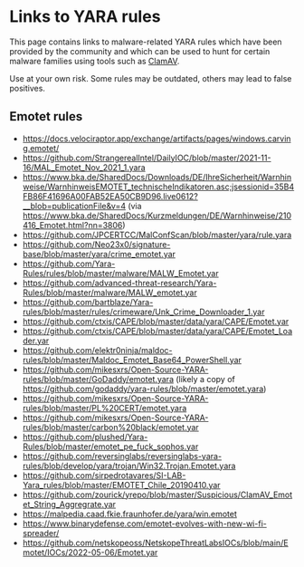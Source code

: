 # Links to YARA rules

This page contains links to malware-related YARA rules which have been provided by the community and which can be used to hunt for certain malware families using tools such as [ClamAV](https://docs.clamav.net/manual/Signatures/YaraRules.html).

Use at your own risk. Some rules may be outdated, others may lead to false positives.

## Emotet rules

- https://docs.velociraptor.app/exchange/artifacts/pages/windows.carving.emotet/
- https://github.com/StrangerealIntel/DailyIOC/blob/master/2021-11-16/MAL_Emotet_Nov_2021_1.yara
-  https://www.bka.de/SharedDocs/Downloads/DE/IhreSicherheit/Warnhinweise/WarnhinweisEMOTET_technischeIndikatoren.asc;jsessionid=35B4FB86F41696A00FAB52EA50CB9D96.live0612?__blob=publicationFile&v=4 (via https://www.bka.de/SharedDocs/Kurzmeldungen/DE/Warnhinweise/210416_Emotet.html?nn=3806)
- https://github.com/JPCERTCC/MalConfScan/blob/master/yara/rule.yara
- https://github.com/Neo23x0/signature-base/blob/master/yara/crime_emotet.yar
- https://github.com/Yara-Rules/rules/blob/master/malware/MALW_Emotet.yar
- https://github.com/advanced-threat-research/Yara-Rules/blob/master/malware/MALW_emotet.yar
- https://github.com/bartblaze/Yara-rules/blob/master/rules/crimeware/Unk_Crime_Downloader_1.yar
- https://github.com/ctxis/CAPE/blob/master/data/yara/CAPE/Emotet.yar
- https://github.com/ctxis/CAPE/blob/master/data/yara/CAPE/Emotet_Loader.yar
- https://github.com/elektr0ninja/maldoc-rules/blob/master/Maldoc_Emotet_Base64_PowerShell.yar
- https://github.com/mikesxrs/Open-Source-YARA-rules/blob/master/GoDaddy/emotet.yara (likely a copy of https://github.com/godaddy/yara-rules/blob/master/emotet.yara)
- https://github.com/mikesxrs/Open-Source-YARA-rules/blob/master/PL%20CERT/emotet.yara
- https://github.com/mikesxrs/Open-Source-YARA-rules/blob/master/carbon%20black/emotet.yar
- https://github.com/plushed/Yara-Rules/blob/master/emotet_pe_fuck_sophos.yar
- https://github.com/reversinglabs/reversinglabs-yara-rules/blob/develop/yara/trojan/Win32.Trojan.Emotet.yara
- https://github.com/sirpedrotavares/SI-LAB-Yara_rules/blob/master/EMOTET_Chile_20190410.yar
- https://github.com/zourick/yrepo/blob/master/Suspicious/ClamAV_Emotet_String_Aggregrate.yar
- https://malpedia.caad.fkie.fraunhofer.de/yara/win.emotet
- https://www.binarydefense.com/emotet-evolves-with-new-wi-fi-spreader/
- https://github.com/netskopeoss/NetskopeThreatLabsIOCs/blob/main/Emotet/IOCs/2022-05-06/Emotet.yar
